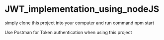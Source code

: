 # JWT_implementation_using_nodeJS

simply clone this project into your computer and run command npm start

Use Postman for Token authentication when using this project
